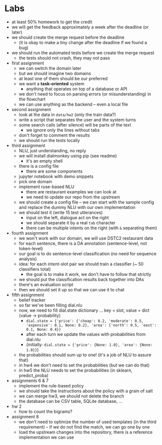 # Labs

- at least 50% homework to get the credit
- we will get the feedback approximately a week after the deadline (or later)
- we should create the merge request before the deadline
	- (it is okay to make a tiny change after the deadline if we found a bug)
- we should run the automated tests before we create the merge request
	- the tests should not crash, they may not pass
- first assignment
	- we can switch the domain later
	- but we should imagine two domains
	- at least one of them should be our preferred
	- we want a **task-oriented** system
		- anything that operates on top of a database or API
	- we don't need to focus on parsing errors (or misunderstanding) in the flowchart
	- we can use anything as the backend – even a local file
- second assignment
	- look at the data in `data/hw2` (only the train data?)
	- write a script that separates the user and the system turns
	- some search calls (after silence) will be parts of the text
		- we ignore only the lines without tabs
	- don't forget to comment the results
	- we should run the tests locally
- third assignment
	- NLU, just understanding, no reply
	- we will install dialmonkey using pip (see readme)
		- it's an empty shell
	- there is a config file
		- there are some components
	- jupyter notebook with demo snippets
	- pick one domain
	- implement ruse-based NLU
		- there are restaurant examples we can look at
		- we need to update our repo from the upstream
	- we should create a config file – we can start with the sample config and replace the dummy NLU with our own implementation
	- we should test it (write 15 test utterances)
		- input on the left, dialogue act on the right
		- we should separate it by a real `tab` character
		- there can be multiple intents on the right (with `&` separating them)
- fourth assignment
	- we won't work with our domain, we will use DSTC2 restaurant data
	- for each sentence, there is a DA annotation (sentence-level, not token-level)
	- our goal is to do sentence-level classification (no need for sequence analysis)
	- idea: for each intent-slot pair we should train a classifier (~ 50 classifiers total)
		- the goal is to make it work, we don't have to follow that strictly
	- we should put the classification results back together into DAs
	- there's an evaluation script
	- then we should set it up so that we can use it to chat
- fifth assignment
	- belief tracker
	- so far we've been filling dial.nlu
	- now, we need to fill dial.state dictionary … key = slot, value = dict (value → probability)
		- `dial.state = {'price': {'cheap': 0.2, 'moderate': 0.5, 'expensive': 0.1, None: 0.2}, 'area': {'north': 0.5, 'east': 0.1, None: 0.4}}`
		- after each turn we update the values with probabilities from dial.nlu
		- (initially: `dial.state = {'price': {None: 1.0}, 'area': {None: 1.0}}`)
	- the probabilities should sum up to one! (it's a job of NLU to assure that)
	- in hw4 we don't need to set the probabilities (but we can do that)
	- in hw5 the NLU needs to set the probabilities (in sklearn, predict_proba)
- assignments 6 & 7
	- implement the rule-based policy
	- we should take the instructions about the policy with a grain of salt
	- we can merge hw3, we should not delete the branch
	- the database can be CSV table, SQLite database, …
- hw 2
	- how to count the bigrams?
- assignment 8
	- we don't need to optimize the number of used templates (in the third requirement) – if we do not find the match, we can go one by one
	- load the upstream changes into the repository, there is a reference implementation we can use
